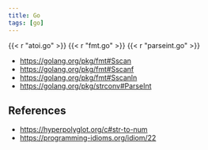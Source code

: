 ```yaml
---
title: Go
tags: [go]
---
```


{{< r "atoi.go" >}}
{{< r "fmt.go" >}}
{{< r "parseint.go" >}}

- <https://golang.org/pkg/fmt#Sscan>
- <https://golang.org/pkg/fmt#Sscanf>
- <https://golang.org/pkg/fmt#Sscanln>
- <https://golang.org/pkg/strconv#ParseInt>

## References

- <https://hyperpolyglot.org/c#str-to-num>
- <https://programming-idioms.org/idiom/22>
